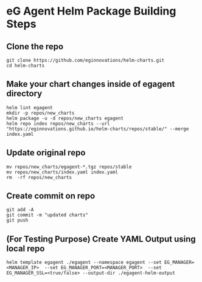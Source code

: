 # eG Agent Helm Package Building Steps
## Clone the repo

    git clone https://github.com/eginnovations/helm-charts.git
    cd helm-charts

## Make your chart changes inside of egagent directory  

    helm lint egagent
    mkdir -p repos/new_charts
    helm package -u -d repos/new_charts egagent
    helm repo index repos/new_charts --url "https://eginnovations.github.io/helm-charts/repos/stable/" --merge index.yaml 

## Update original repo

    mv repos/new_charts/egagent-*.tgz repos/stable
    mv repos/new_charts/index.yaml index.yaml
    rm  -rf repos/new_charts

## Create commit on repo

    git add -A
    git commit -m "updated charts"
    git push


## (For Testing Purpose) Create YAML Output using local repo

	helm template egagent ./egagent --namespace egagent --set EG_MANAGER=<MANAGER_IP>  --set EG_MANAGER_PORT=<MANAGER_PORT>  --set EG_MANAGER_SSL=<true/false> --output-dir ./egagent-helm-output

	